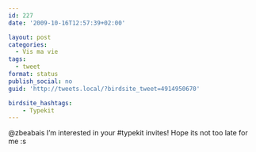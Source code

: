 ```yaml
---
id: 227
date: '2009-10-16T12:57:39+02:00'

layout: post
categories:
  - Vis ma vie
tags:
  - tweet
format: status
publish_social: no
guid: 'http://tweets.local/?birdsite_tweet=4914950670'

birdsite_hashtags:
    - Typekit
---
```


@zbeabais I’m interested in your #typekit invites! Hope its not too late for me :s